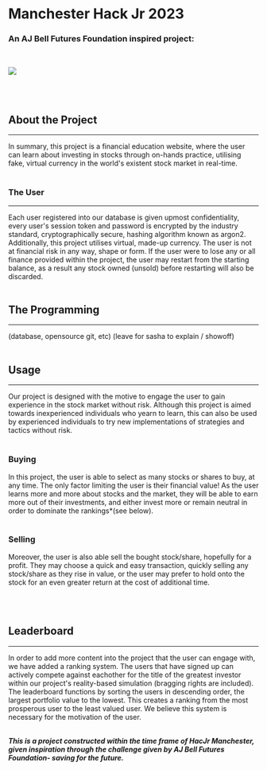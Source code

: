 # Manchester Hack Jr 2023
### An AJ Bell Futures Foundation inspired project:
<br>

<p align="centre">
    <img src="https://cdn.discordapp.com/attachments/1160991230210084894/1168150967489933382/gitrich.png?ex=6550b85d&is=653e435d&hm=7fdfae07b700bf3cbe78e706b6a230a5630da67a4521bf3d4546377f80f54f36&">
</p>
<br>
<br>

## About the Project
<hr>
In summary, this project is a financial education website, where the user can learn about investing in stocks through on-hands practice, utilising fake, virtual currency in the world's existent stock market in real-time. 
<br>
<br>

### The User
<hr>
Each user registered into our database is given upmost confidentiality, every user's session token and password is encrypted by the industry standard, cryptographically secure, hashing algorithm known as argon2.
Additionally, this project utilises virtual, made-up currency. The user is not at financial risk in any way, shape or form. If the user were to lose any or all finance provided within the project, the user may restart from the starting balance, as a result any stock owned (unsold) before restarting will also be discarded.

<br>
<br>

## The Programming
<hr>
(database, opensource git, etc)
(leave for sasha to explain / showoff)

<br>
<br>

## Usage
<hr>
Our project is designed with the motive to engage the user to gain experience in the stock market without risk. Although this project is aimed towards inexperienced individuals who yearn to learn, this can also be used by experienced individuals to try new implementations of strategies and tactics without risk.
<br>
<br>

### Buying

In this project, the user is able to select as many stocks or shares to buy, at any time.
The only factor limiting the user is their financial value! As the user learns more and more about stocks and the market, they will be able to earn more out of their investments, and either invest more or remain neutral in order to dominate the rankings*(see below).
<br>
<br>

### Selling
Moreover, the user is also able sell the bought stock/share, hopefully for a profit. They may choose a quick and easy transaction, quickly selling any stock/share as they rise in value, or the user may prefer to hold onto the stock for an even greater return at the cost of additional time.


<br>
<br>

## Leaderboard
<hr>
In order to add more content into the project that the user can engage with, we have added a ranking system. The users that have signed up can actively compete against eachother for the title of the greatest investor within our project's reality-based simulation (bragging rights are included). The leaderboard functions by sorting the users in descending order, the largest portfolio value to the lowest. This creates a ranking from the most prosperous user to the least valued user. We believe this system is necessary for the motivation of the user.


<br>
<br>

***This is a project constructed within the time frame of HacJr Manchester, given inspiration through the challenge given by AJ Bell Futures Foundation- saving for the future.***



